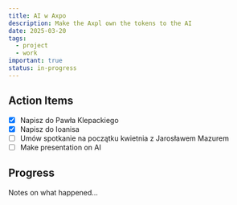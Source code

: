 ```yaml
---
title: AI w Axpo
description: Make the Axpl own the tokens to the AI
date: 2025-03-20
tags:
  - project
  - work
important: true
status: in-progress
---
```


## Action Items

- [x] Napisz do Pawła Klepackiego
- [x] Napisz do Ioanisa
- [ ] Umów spotkanie na początku kwietnia z Jarosławem Mazurem
- [ ] Make presentation on AI

## Progress

Notes on what happened...
